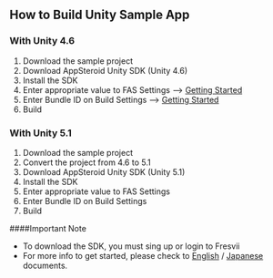 ## How to Build Unity Sample App


### With Unity 4.6
1. Download the sample project
2. Download AppSteroid Unity SDK (Unity 4.6) 
3. Install the SDK
4. Enter appropriate value to FAS Settings --> [Getting Started](https://github.com/fresvii/appsteroid-sdk-unity-documents/blob/master/en/GetStarted.md)
5. Enter Bundle ID on Build Settings --> [Getting Started](https://github.com/fresvii/appsteroid-sdk-unity-documents/blob/master/en/GetStarted.md)
6. Build

### With Unity 5.1
1. Download the sample project
2. Convert the project from 4.6 to 5.1
3. Download AppSteroid Unity SDK (Unity 5.1)
4. Install the SDK
5. Enter appropriate value to FAS Settings
6. Enter Bundle ID on Build Settings
7. Build

####Important Note
* To download the SDK, you must sing up or login to Fresvii
* For more info to get started, please check to [English](https://github.com/fresvii/appsteroid-sdk-unity-documents/blob/master/en/AppSteroidSDK.md) / [Japanese](https://github.com/fresvii/appsteroid-sdk-unity-documents/blob/master/ja/AppSteroidSDK.md) documents.
